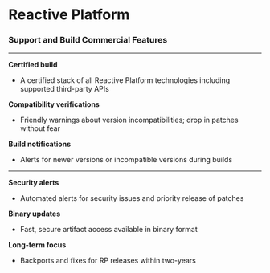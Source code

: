 # Reactive Platform 

### Support and Build Commercial Features

---

**Certified build**

- A certified stack of all Reactive Platform technologies including supported third-party APIs

**Compatibility verifications**

- Friendly warnings about version incompatibilities; drop in patches without fear

**Build notifications**

- Alerts for newer versions or incompatible versions during builds

---

**Security alerts**

- Automated alerts for security issues and priority release of patches

**Binary updates**

- Fast, secure artifact access available in binary format

**Long-term focus**

- Backports and fixes for RP releases within two-years
